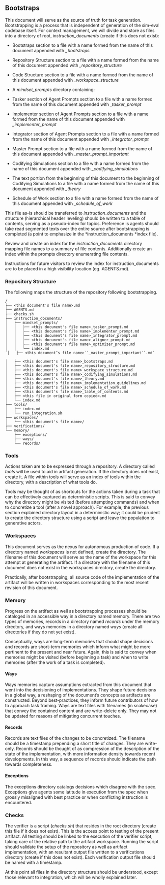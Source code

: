 ## Bootstraps

This document will serve as the source of truth for task generation. Bootstrapping is a process that is independent of generation of the sim-eval codebase itself. For context management, we will divide and store as files into a directory of root, *instruction_documents* (create if this does not exist):

- Bootstraps section to a file with a name formed from the name of this document appended with *_bootstraps*

- Repository Structure section to a file with a name formed from the name of this document appended with *_repository_structure*

- Code Structure section to a file with a name formed from the name of this document appended with *_workspace_structure*

- A *mindset_prompts* directory containing:

- Tasker section of Agent Prompts section to a file with a name formed from the name of this document appended with *_tasker_prompt*

- Implementer section of Agent Prompts section to a file with a name formed from the name of this document appended with *_implementer_prompt*

- Integrator section of Agent Prompts section to a file with a name formed from the name of this document appended with *_integrator_prompt*

- Master Prompt section to a file with a name formed from the name of this document appended with *_master_prompt_important*

- Codifying Simulations section to a file with a name formed from the name of this document appended with *_codifying_simulations*

- The text portion from the beginning of this document to the beginning of Codifying Simulations to a file with a name formed from the name of this document appended with *_theory*

- Schedule of Work section to a file with a name formed from the name of this document appended with *_schedule_of_work*

This file as-is should be transferred to *instruction_documents* and the structure (hierarchical header leveling) should be written to a table of contents, serving as a pseudo-index for topics. Preference is agents should take read segmented texts over the entire source after bootstrapping is completed (a point to emphasize in the *instruction_documents *index file).

Review and create an index for the *instruction_documents* directory mapping file names to a summary of file contents. Additionally create an index within the prompts directory enumerating file contents.

Instructions for future visitors to review the index for instruction_documents are to be placed in a high visibility location (eg. AGENTS.md).

### Repository Structure

The following maps the structure of the repository following bootstrapping.

```
/
├── <this document's file name>.md
├── AGENTS.md
├── checks.sh
├── instruction_documents/
│   ├── mindset_prompts/
│   │   ├── <this document's file name>_tasker_prompt.md
│   │   ├── <this document's file name>_implementer_prompt.md
│   │   ├── <this document's file name>_integrator_prompt.md
│   │   ├── <this document's file name>_aligner_prompt.md
│   │   ├── <this document's file name>_optimizer_prompt.md
│   │   └── index.md
`│   ├── <this document’s file name>``_master_prompt_important``.md`

│   ├── <this document's file name>_bootstraps.md
│   ├── <this document's file name>_repository_structure.md
│   ├── <this document's file name>_workspace_structure.md
│   ├── <this document's file name>_codifying_simulations.md
│   ├── <this document's file name>_theory.md
│   ├── <this document's file name>_implementation_guidelines.md
│   ├── <this document's file name>_schedule_of_work.md
│   ├── <this document's file name>_table_of_contents.md
│   ├── <this file in original form copied>.md
│   └── index.md
├── tools/
│   ├── index.md
│   └── run_integration.sh
├── workspaces/
│   └── <this document's file name>/
├── verifications/
└── memory/
    ├── exceptions/
    ├── ways/
    └── records/
```
### Tools

Actions taken are to be expressed through a repository. A directory called *tools* will be used to aid in artifact generation. If the directory does not exist, create it. A file within tools will serve as an index of tools within the directory, with a description of what tools do.

Tools may be thought of as shortcuts for the actions taken during a task that can be effectively captured as deterministic scripts. This is said to convey why the directory might be visited (before attempting commands) and when to concretize a tool (after a novel approach). For example, the previous section explained directory layout in a deterministic way; it could be prudent to create the directory structure using a script and leave the population to generative actors.

### Workspaces

This document serves as the nexus for autonomous production of code. If a directory named *workspaces* is not defined, create the directory. The filename of this document will serve as the name of the workspace for this attempt at generating the artifact. If a directory with the filename of this document does not exist in the workspaces directory, create the directory.

Practically, after bootstrapping, all source code of the implementation of the artifact will be written in workspaces corresponding to the most recent revision of this document.

### Memory

Progress on the artifact as well as bootstrapping processes should be cataloged in an accessible way in a directory named memory. There are two types of memories, records in a directory named *records* under the memory directory, and ways memories in a directory named *ways* (create all directories if they do not yet exist).

Conceptually, ways are long-term memories that should shape decisions and records are short-term memories which inform what might be more pertinent to the present and near future. Again, this is said to convey when memories might be visited (before beginning a task) and when to write memories (after the work of a task is completed).

#### Ways

Ways memories capture assumptions extracted from this document that went into the decisioning of implementations. They shape future decisions in a global way, a reshaping of the document’s concepts as artifacts are constructed. Beyond best-practices, they inform future contributors of how to approach task framing. Ways are text files with filenames (in snakecase) that convey the contained content and are write-delete only. They may not be updated for reasons of mitigating concurrent touches.

#### Records

Records are text files of the changes to be concretized. The filename should be a timestamp prepending a short title of changes. They are write-only. Records should be thought of as compression of the description of the state of the implementation, with more information density towards recent developments. In this way, a sequence of records should indicate the path towards completeness.

#### Exceptions

The exceptions directory catalogs decisions which disagree with the spec. Exceptions give agents some latitude in execution from the spec when grossly misaligned with best practice or when conflicting instruction is encountered.

### Checks

The verifier is a script (*checks.sh*) that resides in the root directory (create this file if it does not exist). This is the access point to testing of the present artifact. All testing should be linked to the execution of the verifier script, taking care of the relative path to the artifact workspace. Running the script should validate the setup of the repository as well as artifact implementation, with an resultant output file written to a verifications directory (create if this does not exist). Each verification output file should be named with a timestamp.

At this point all files in the directory structure should be understood, except those relevant to integration, which will be wholly explained later.
